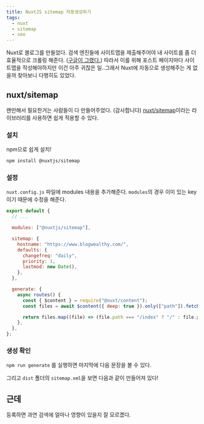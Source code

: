 ```yaml
---
title: NuxtJS sitemap 자동생성하기
tags:
  - nuxt
  - sitemap
  - seo
---
```


Nuxt로 블로그를 만들었다. 검색 엔진들에 사이트맵을 제출해주어야 내 사이트를 좀 더 효율적으로 크롤링 해준다. ([구글이 그랬다.](https://developers.google.com/search/docs/advanced/sitemaps/overview?hl=ko)) 따라서 이를 위해 포스트 페이지마다 사이트맵을 작성해야하지만 이건 아주 귀찮은 일..그래서 Nuxt에 자동으로 생성해주는 게 없을까 찾아보니 다행히도 있었다.

<!--more-->

## nuxt/sitemap

왠만해서 필요한거는 사람들이 다 만들어주었다. (감사합니다) [nuxt/sitemap](https://sitemap.nuxtjs.org/)이라는 라이브러리를 사용하면 쉽게 적용할 수 있다.

### 설치

npm으로 쉽게 설치!

```bash
npm install @nuxtjs/sitemap
```

### 설정

`nuxt.config.js` 파일에 modules 내용을 추가해준다. `modules`의 경우 이미 있는 key이기 때문에 수정을 해준다.

```js [nuxt.config.js]
export default {
  // ...

  modules: ["@nuxtjs/sitemap"],

  sitemap: {
    hostname: "https://www.blogwealthy.com/",
    defaults: {
      changefreq: "daily",
      priority: 1,
      lastmod: new Date(),
    },
  },

  generate: {
    async routes() {
      const { $content } = require("@nuxt/content");
      const files = await $content({ deep: true }).only(["path"]).fetch();

      return files.map((file) => (file.path === "/index" ? "/" : file.path));
    },
  },
};
```

### 생성 확인

`npm run generate` 를 실행하면 마지막에 다음 문장을 볼 수 있다.

<post-img src="/images/22/02/23/013522.png"></post-img>

그리고 `dist` 폴더의 `sitemap.xml`을 보면 다음과 같이 만들어져 있다!

<post-img src="/images/22/02/23/013607.png"></post-img>

## 근데

등록하면 과연 검색에 얼마나 영향이 있을지 잘 모르곘다.
